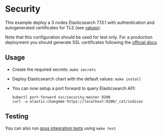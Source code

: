 # Security

This example deploy a 3 nodes Elasticsearch 7.13.1 with authentication and
autogenerated certificates for TLS (see [values][]).

Note that this configuration should be used for test only. For a production
deployment you should generate SSL certificates following the [official docs][].

## Usage

* Create the required secrets: `make secrets`

* Deploy Elasticsearch chart with the default values: `make install`

* You can now setup a port forward to query Elasticsearch API:

  ```
  kubectl port-forward svc/security-master 9200
  curl -u elastic:changeme https://localhost:9200/_cat/indices
  ```

## Testing

You can also run [goss integration tests][] using `make test`


[goss integration tests]: https://github.com/elastic/helm-charts/tree/7.13/elasticsearch/examples/security/test/goss.yaml
[official docs]: https://www.elastic.co/guide/en/elasticsearch/reference/7.13/configuring-tls.html#node-certificates
[values]: https://github.com/elastic/helm-charts/tree/7.13/elasticsearch/examples/security/values.yaml
